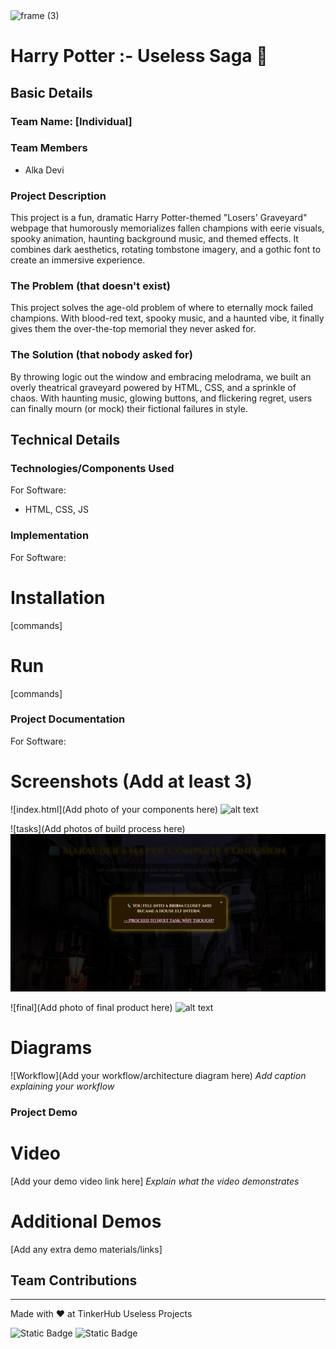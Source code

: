 <img width="3188" height="1202" alt="frame (3)" src="https://github.com/user-attachments/assets/517ad8e9-ad22-457d-9538-a9e62d137cd7" />


# Harry Potter :- Useless Saga 🎯


## Basic Details
### Team Name: [Individual]


### Team Members
- Alka Devi

### Project Description
This project is a fun, dramatic Harry Potter-themed "Losers' Graveyard" webpage that humorously memorializes fallen champions with eerie visuals, spooky animation, haunting background music, and themed effects. It combines dark aesthetics, rotating tombstone imagery, and a gothic font to create an immersive experience.

### The Problem (that doesn't exist)
This project solves the age-old problem of where to eternally mock failed champions. With blood-red text, spooky music, and a haunted vibe, it finally gives them the over-the-top memorial they never asked for.

### The Solution (that nobody asked for)
By throwing logic out the window and embracing melodrama, we built an overly theatrical graveyard powered by HTML, CSS, and a sprinkle of chaos. With haunting music, glowing buttons, and flickering regret, users can finally mourn (or mock) their fictional failures in style.

## Technical Details
### Technologies/Components Used
For Software:
- HTML, CSS, JS

### Implementation
For Software:
# Installation
[commands]

# Run
[commands]

### Project Documentation
For Software:

# Screenshots (Add at least 3)
![index.html](Add photo of your components here)
![alt text](image.png)

![tasks](Add photos of build process here)
![alt text](image-1.png)

![final](Add photo of final product here)
![alt text](image-2.png)

# Diagrams
![Workflow](Add your workflow/architecture diagram here)
*Add caption explaining your workflow*

### Project Demo
# Video
[Add your demo video link here]
*Explain what the video demonstrates*

# Additional Demos
[Add any extra demo materials/links]

## Team Contributions


---
Made with ❤️ at TinkerHub Useless Projects 

![Static Badge](https://img.shields.io/badge/TinkerHub-24?color=%23000000&link=https%3A%2F%2Fwww.tinkerhub.org%2F)
![Static Badge](https://img.shields.io/badge/UselessProjects--25-25?link=https%3A%2F%2Fwww.tinkerhub.org%2Fevents%2FQ2Q1TQKX6Q%2FUseless%2520Projects)



